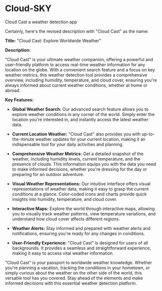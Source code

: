 # Cloud-SKY
Cloud Cast a weather detection app

Certainly, here's the revised description with "Cloud Cast" as the name:

**Title:** "Cloud Cast: Explore Worldwide Weather"

**Description:**

"Cloud Cast" is your ultimate weather companion, offering a powerful and user-friendly platform to access real-time weather information for any location on the globe. With a convenient search feature and a focus on key weather metrics, this weather detection tool provides a comprehensive overview, including humidity, temperature, and cloud cover, ensuring you're always informed about current weather conditions, whether at home or abroad.

**Key Features:**

- **Global Weather Search:** Our advanced search feature allows you to explore weather conditions in any corner of the world. Simply enter the location you're interested in, and instantly access the latest weather data.

- **Current Location Weather:** "Cloud Cast" also provides you with up-to-the-minute weather updates for your current location, making it an indispensable tool for your daily activities and planning.

- **Comprehensive Weather Metrics:** Get a detailed snapshot of the weather, including humidity levels, current temperature, and the presence of clouds. This information equips you with the data you need to make informed decisions, whether you're dressing for the day or preparing for an outdoor adventure.

- **Visual Weather Representations:** Our intuitive interface offers visual representations of weather data, making it easy to grasp the current conditions at a glance. Color-coded icons and charts provide quick insights into humidity, temperature, and cloud cover.

- **Interactive Maps:** Explore the world through interactive maps, allowing you to visually track weather patterns, view temperature variations, and understand how cloud cover affects different regions.

- **Weather Alerts:** Stay informed and prepared with weather alerts and notifications, ensuring you're ready for any changes in conditions.

- **User-Friendly Experience:** "Cloud Cast" is designed for users of all backgrounds. It provides a seamless and straightforward experience, making it easy to access vital weather information.

"Cloud Cast" is your passport to worldwide weather knowledge. Whether you're planning a vacation, tracking the conditions in your hometown, or simply curious about the weather on the other side of the world, this versatile tool has you covered. Stay ahead of the elements and make informed decisions with this essential weather detection platform.
